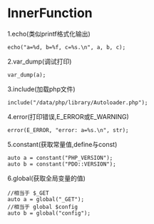 # InnerFunction


1.echo(类似printf格式化输出)

```
echo("a=%d, b=%f, c=%s.\n", a, b, c);
```

2.var_dump(调试打印)

```
var_dump(a);
```

3.include(加载php文件)

```
include("/data/php/library/Autoloader.php");
```

4.error(打印错误,E_ERROR或E_WARNING)

```
error(E_ERROR, "error: a=%s.\n", str);
```

5.constant(获取常量值,define与const)

```
auto a = constant("PHP_VERSION");
auto b = constant("PDO::VERSION");
```

6.global(获取全局变量的值)

```
//相当于 $_GET
auto a = global("_GET");
//相当于 global $config
auto b = global("config");
```